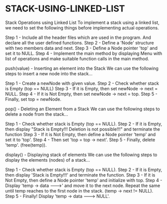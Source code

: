 # STACK-USING-LINKED-LIST

Stack Operations using Linked List
To implement a stack using a linked list, we need to set the following things before implementing actual operations.

Step 1 - Include all the header files which are used in the program. And declare all the user defined functions.
Step 2 - Define a 'Node' structure with two members data and next.
Step 3 - Define a Node pointer 'top' and set it to NULL.
Step 4 - Implement the main method by displaying Menu with list of operations and make suitable function calls in the main method.


push(value) - Inserting an element into the Stack
We can use the following steps to insert a new node into the stack...

Step 1 - Create a newNode with given value.
Step 2 - Check whether stack is Empty (top == NULL)
Step 3 - If it is Empty, then set newNode → next = NULL.
Step 4 - If it is Not Empty, then set newNode → next = top.
Step 5 - Finally, set top = newNode.


pop() - Deleting an Element from a Stack
We can use the following steps to delete a node from the stack...

Step 1 - Check whether stack is Empty (top == NULL).
Step 2 - If it is Empty, then display "Stack is Empty!!! Deletion is not possible!!!" and terminate the function
Step 3 - If it is Not Empty, then define a Node pointer 'temp' and set it to 'top'.
Step 4 - Then set 'top = top → next'.
Step 5 - Finally, delete 'temp'. (free(temp)).


display() - Displaying stack of elements
We can use the following steps to display the elements (nodes) of a stack...

Step 1 - Check whether stack is Empty (top == NULL).
Step 2 - If it is Empty, then display 'Stack is Empty!!!' and terminate the function.
Step 3 - If it is Not Empty, then define a Node pointer 'temp' and initialize with top.
Step 4 - Display 'temp → data --->' and move it to the next node. Repeat the same until temp reaches to the first node in the stack. (temp → next != NULL).
Step 5 - Finally! Display 'temp → data ---> NULL'.
